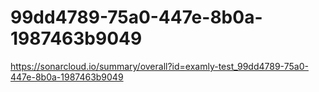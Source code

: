 # 99dd4789-75a0-447e-8b0a-1987463b9049
https://sonarcloud.io/summary/overall?id=examly-test_99dd4789-75a0-447e-8b0a-1987463b9049
